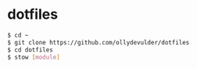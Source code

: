 # dotfiles

```bash
$ cd ~
$ git clone https://github.com/ollydevulder/dotfiles
$ cd dotfiles
$ stow [module]
```
